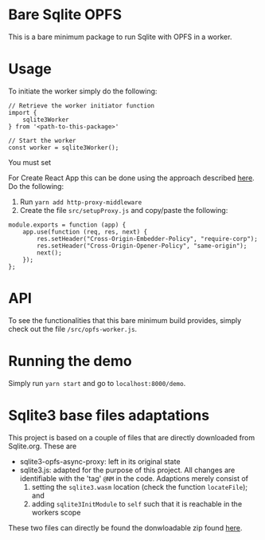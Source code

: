# Bare Sqlite OPFS 
This is a bare minimum package to run Sqlite with OPFS in a worker.

# Usage
To initiate the worker simply do the following:

```
// Retrieve the worker initiator function
import {
    sqlite3Worker
} from '<path-to-this-package>'

// Start the worker
const worker = sqlite3Worker();
```

You must set 

For Create React App this can be done using the approach described [here](https://create-react-app.dev/docs/proxying-api-requests-in-development/#configuring-the-proxy-manually). Do the following: 
1. Run `yarn add http-proxy-middleware`
2. Create the file `src/setupProxy.js` and copy/paste the following:

```
module.exports = function (app) {
    app.use(function (req, res, next) {
        res.setHeader("Cross-Origin-Embedder-Policy", "require-corp");
        res.setHeader("Cross-Origin-Opener-Policy", "same-origin");
        next();
    });
};
```

# API
To see the functionalities that this bare minimum build provides, simply check out the file `/src/opfs-worker.js`.

# Running the demo
Simply run `yarn start` and go to `localhost:8000/demo`.

# Sqlite3 base files adaptations
This project is based on a couple of files that are directly downloaded from Sqlite.org. These are 

* sqlite3-opfs-async-proxy: left in its original state
* sqlite3.js: adapted for the purpose of this project. All changes are identifiable with the 'tag' `@NM` in the code. Adaptions merely consist of 
    1. setting the `sqlite3.wasm` location (check the function `locateFile`); and 
    2. adding `sqlite3InitModule` to `self` such that it is reachable in the workers scope


These two files can directly be found the donwloadable zip found [here](https://sqlite.org/wasm/uv/snapshot.html).